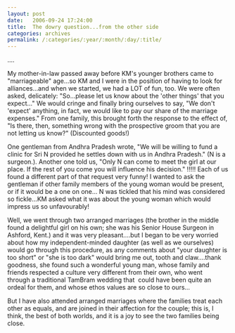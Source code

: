 ```yaml
---
layout: post
date:	2006-09-24 17:24:00
title:  The dowry question...from the other side
categories: archives
permalink: /:categories/:year/:month/:day/:title/
---
```

....

My mother-in-law passed away before KM's younger brothers came to "marriageable" age...so KM and I were in the position of having to look for alliances...and when we started, we had a LOT of fun, too. We were often asked, delicately: "So...please let us know about the 'other things' that you expect..." We would cringe and finally bring ourselves to say, "We don't 'expect' anything, in fact, we would like to pay our share of the marriage expenses." From one family, this brought forth the response to the effect of, "Is there, then, something wrong with the prospective groom that you are not letting us know?" (Discounted goods!) 

One gentleman from Andhra Pradesh wrote, "We will be willing to fund a clinic for Sri N provided he settles down with us in Andhra Pradesh." (N is a surgeon.). Another one told us, "Only N can come to meet the girl at our place. If the rest of you come you will influence his decision." !!!!! Each of us found a different part of that request very funny! I wanted to ask the gentleman if other family members of the young woman would be present, or if it would be a one on one... N was tickled that his mind was considered so fickle...KM asked what it was about the young woman which would impress us so unfavourably!

Well, we went through two arranged marriages (the brother in the middle found a delightful girl on his own; she was his Senior House Surgeon in Ashford, Kent.) and it was very pleasant....but I began to be very worried about how my independent-minded daughter (as well as we ourselves) would go through this procedure, as any comments about "your daughter is too short" or "she is too dark" would bring me out, tooth and claw....thank goodness, she found such a wonderful young man, whose family and friends respected a culture very different from their own, who went through&nbsp;a traditional TamBram wedding that &nbsp;could have been quite an ordeal for them, and whose ethos values are so close to ours...

But I have also attended arranged marriages where the families treat each other as equals, and are joined in their affection for the couple; this is, I think, the best of both worlds, and it is a joy to see the two families being close.
